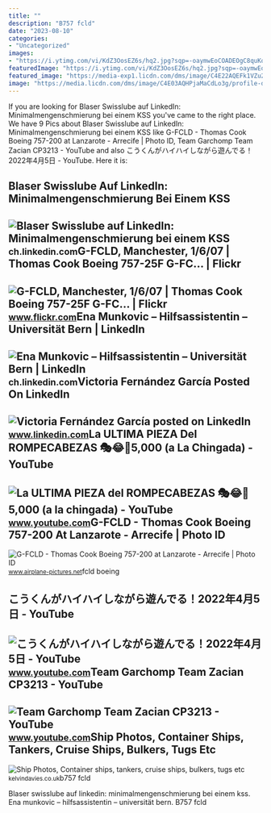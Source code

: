 ```yaml
---
title: ""
description: "B757 fcld"
date: "2023-08-10"
categories:
- "Uncategorized"
images:
- "https://i.ytimg.com/vi/KdZ3OosEZ6s/hq2.jpg?sqp=-oaymwEoCOADEOgC8quKqQMcGADwAQH4Ad4EgAK4CIoCDAgAEAEYZSBMKGMwDw==&amp;rs=AOn4CLCfzFvJaPoNerKMbSKycXF-fCyaDA"
featuredImage: "https://i.ytimg.com/vi/KdZ3OosEZ6s/hq2.jpg?sqp=-oaymwEoCOADEOgC8quKqQMcGADwAQH4Ad4EgAK4CIoCDAgAEAEYZSBMKGMwDw==&amp;rs=AOn4CLCfzFvJaPoNerKMbSKycXF-fCyaDA"
featured_image: "https://media-exp1.licdn.com/dms/image/C4E22AQEFk1VZu25B-g/feedshare-shrink_2048_1536/0/1662661511198?e=2147483647&amp;v=beta&amp;t=ifgsW-JNqNG1qgwa3pXVKzonPELVsB7ZEtcs-j5hyMc"
image: "https://media.licdn.com/dms/image/C4E03AQHPjaMaCdLo3g/profile-displayphoto-shrink_800_800/0/1655843486926?e=2147483647&amp;v=beta&amp;t=kVcKZxDZFe6HgckETmD6ui4dYSzUBjSz0a9c3gtm8xw"
---
```


If you are looking for Blaser Swisslube auf LinkedIn: Minimalmengenschmierung bei einem KSS you've came to the right place. We have 9 Pics about Blaser Swisslube auf LinkedIn: Minimalmengenschmierung bei einem KSS like G-FCLD - Thomas Cook Boeing 757-200 at Lanzarote - Arrecife | Photo ID, Team Garchomp Team Zacian CP3213 - YouTube and also こうくんがハイハイしながら遊んでる！2022年4月5日 - YouTube. Here it is:

Blaser Swisslube Auf LinkedIn: Minimalmengenschmierung Bei Einem KSS
--------------------------------------------------------------------

 ![Blaser Swisslube auf LinkedIn: Minimalmengenschmierung bei einem KSS](https://media-exp1.licdn.com/dms/image/C4D22AQEP33_fE-Od4g/feedshare-shrink_800/0/1589457607160?e=2147483647&v=beta&t=eIc7g6IIsT3M5Dlos3va7MeWbUXT96cppUQ62uNtnEM) <small>ch.linkedin.com</small>G-FCLD, Manchester, 1/6/07 | Thomas Cook Boeing 757-25F G-FC… | Flickr
----------------------------------------------------------------------

 ![G-FCLD, Manchester, 1/6/07 | Thomas Cook Boeing 757-25F G-FC… | Flickr](https://live.staticflickr.com/5523/11423728863_b065152688_b.jpg) <small>www.flickr.com</small>Ena Munkovic – Hilfsassistentin – Universität Bern | LinkedIn
-------------------------------------------------------------

 ![Ena Munkovic – Hilfsassistentin – Universität Bern | LinkedIn](https://media.licdn.com/dms/image/C4E03AQHPjaMaCdLo3g/profile-displayphoto-shrink_800_800/0/1655843486926?e=2147483647&v=beta&t=kVcKZxDZFe6HgckETmD6ui4dYSzUBjSz0a9c3gtm8xw) <small>ch.linkedin.com</small>Victoria Fernández García Posted On LinkedIn
--------------------------------------------

 ![Victoria Fernández García posted on LinkedIn](https://media-exp1.licdn.com/dms/image/C4E22AQEFk1VZu25B-g/feedshare-shrink_2048_1536/0/1662661511198?e=2147483647&v=beta&t=ifgsW-JNqNG1qgwa3pXVKzonPELVsB7ZEtcs-j5hyMc) <small>www.linkedin.com</small>La ULTIMA PIEZA Del ROMPECABEZAS 🎭😂🧘5,000 (a La Chingada) - YouTube
-------------------------------------------------------------------

 ![La ULTIMA PIEZA del ROMPECABEZAS 🎭😂🧘5,000 (a la chingada) - YouTube](https://i.ytimg.com/vi/KdZ3OosEZ6s/hq2.jpg?sqp=-oaymwEoCOADEOgC8quKqQMcGADwAQH4Ad4EgAK4CIoCDAgAEAEYZSBMKGMwDw==&rs=AOn4CLCfzFvJaPoNerKMbSKycXF-fCyaDA) <small>www.youtube.com</small>G-FCLD - Thomas Cook Boeing 757-200 At Lanzarote - Arrecife | Photo ID
----------------------------------------------------------------------

 ![G-FCLD - Thomas Cook Boeing 757-200 at Lanzarote - Arrecife | Photo ID](https://cdn.airplane-pictures.net/images/uploaded-images/2011/2/19/122663.jpg) <small>www.airplane-pictures.net</small>fcld boeing

こうくんがハイハイしながら遊んでる！2022年4月5日 - YouTube
-------------------------------------

 ![こうくんがハイハイしながら遊んでる！2022年4月5日 - YouTube](https://i.ytimg.com/vi/H2fAEMesIjo/maxresdefault.jpg?sqp=-oaymwEmCIAKENAF8quKqQMa8AEB-AH-CYAC0AWKAgwIABABGGUgXyhTMA8=&rs=AOn4CLCJYSghky0o-ilndxvg6fCYAda1ug) <small>www.youtube.com</small>Team Garchomp Team Zacian CP3213 - YouTube
------------------------------------------

 ![Team Garchomp Team Zacian CP3213 - YouTube](https://i.ytimg.com/vi/HYLCwcE-Dgc/maxres2.jpg?sqp=-oaymwEoCIAKENAF8quKqQMcGADwAQH4AYwCgALgA4oCDAgAEAEYRSBHKGUwDw==&rs=AOn4CLC_ulBvmvqa2cf2uT56Qfk3FCYaDA) <small>www.youtube.com</small>Ship Photos, Container Ships, Tankers, Cruise Ships, Bulkers, Tugs Etc
----------------------------------------------------------------------

 ![Ship Photos, Container ships, tankers, cruise ships, bulkers, tugs etc](http://kelvindavies.co.uk/kelvin/data/media/161/fcld3.jpg) <small>kelvindavies.co.uk</small>b757 fcld

Blaser swisslube auf linkedin: minimalmengenschmierung bei einem kss. Ena munkovic – hilfsassistentin – universität bern. B757 fcld
